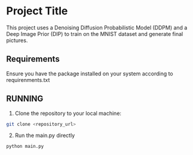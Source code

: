 # Project Title

This project uses a Denoising Diffusion Probabilistic Model (DDPM) and a Deep Image Prior (DIP) to train on the MNIST dataset and generate final pictures.

## Requirements

Ensure you have the package installed on your system according to requirenments.txt

## RUNNING 

1. Clone the repository to your local machine:

```bash
git clone <repository_url>
```
2. Run the main.py directly

```bash
python main.py
```
